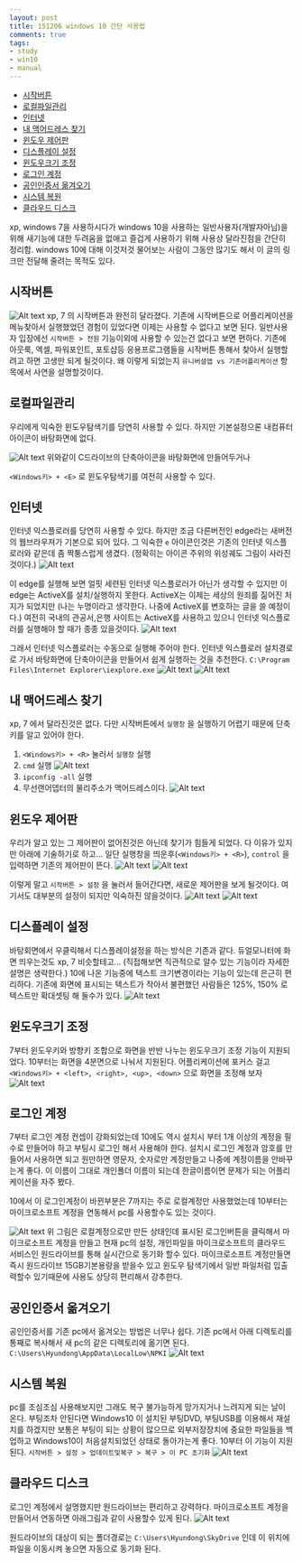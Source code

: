 ```yaml
---
layout: post
title: 151206 windows 10 간단 사용법
comments: true
tags:
- study
- win10
- manual
---
```


<!-- TOC -->

- [시작버튼](#시작버튼)
- [로컬파일관리](#로컬파일관리)
- [인터넷](#인터넷)
- [내 맥어드레스 찾기](#내-맥어드레스-찾기)
- [윈도우 제어판](#윈도우-제어판)
- [디스플레이 설정](#디스플레이-설정)
- [윈도우크기 조정](#윈도우크기-조정)
- [로그인 계정](#로그인-계정)
- [공인인증서 옮겨오기](#공인인증서-옮겨오기)
- [시스템 복원](#시스템-복원)
- [클라우드 디스크](#클라우드-디스크)

<!-- /TOC -->

xp, windows 7을 사용하시다가 windows 10을 사용하는 일반사용자(개발자아님)을 위해 새기능에 대한 두려움을 없애고 즐겁게 사용하기 위해 사용상 달라진점을 간단히 정리함.
windows 10에 대해 이것저것 물어보는 사람이 그동안 많기도 해서 이 글의 링크만 전달해 줄려는 목적도 있다.

## 시작버튼
![Alt text](https://s26.postimg.org/pbamb8nkp/screenshot_76.png)
xp, 7 의 시작버튼과 완전히 달라졌다. 
기존에 시작버튼으로 어플리케이션을 메뉴찾아서 실행했었던 경험이 있었다면 이제는 사용할 수 없다고 보면 된다. 
일반사용자 입장에선 `시작버튼 > 전원` 기능이외에 사용할 수 있는건 없다고 보면 편하다. 
기존에 아웃룩, 엑셀, 파워포인트, 포토샵등 응용프로그램들을 시작버튼 통해서 찾아서 실행할려고 하면 고생만 되게 될것이다.
왜 이렇게 되었는지 `유니버셜앱 vs 기존어플리케이션` 항목에서 사연을 설명할것이다.

## 로컬파일관리
우리에게 익숙한 윈도우탐색기를 당연히 사용할 수 있다.
하지만 기본설정으론 내컴퓨터 아이콘이 바탕화면에 없다.

![Alt text](https://s26.postimg.org/vg24okfo9/screenshot_76.png)
위와같이 C드라이브의 단축아이콘을 바탕화면에 만들어두거나

`<Windows키> + <E>` 로 윈도우탐색기를 여전히 사용할 수 있다.

## 인터넷
인터넷 익스플로러를 당연히 사용할 수 있다.
하지만 조금 다른버전인 edge라는 새버전의 웹브라우져가 기본으로 되어 있다. 그 익숙한 `e` 아이콘인것은 기존의 인터넷 익스플로러와 같은데 좀 짝퉁스럽게 생겼다. (정확히는 아이콘 주위의 위성궤도 그림이 사라진 것이다.)
![Alt text](https://s26.postimg.org/zezc7e4bd/screenshot_76.png)

이 edge를 실행해 보면 얼핏 세련된 인터넷 익스플로러가 아닌가 생각할 수 있지만 이 edge는 ActiveX를 설치/실행하지 못한다. 
ActiveX는 이제는 세상의 원죄를 짊어진 처지가 되었지만 (나는 누명이라고 생각한다. 나중에 ActiveX를 변호하는 글을 쓸 예정이다.) 여전히 국내의 관공서,은행 사이트는 ActiveX를 사용하고 있으니 인터넷 익스플로러를 실행해야 할 때가 종종 있을것이다.
![Alt text](https://s26.postimg.org/b2fl6wyft/screenshot_76.png)

그래서 인터넷 익스플로러는 수동으로 실행해 주어야 한다. 인터넷 익스플로러 설치경로로 가서 바탕화면에 단축아이콘을 만들어서 쉽게 실행하는 것을 추천한다.
`C:\Program Files\Internet Explorer\iexplore.exe`
![Alt text](https://s26.postimg.org/6uksy5x09/screenshot_76.png)
![Alt text](https://s26.postimg.org/gt5rkn6ft/screenshot_76.png)

## 내 맥어드레스 찾기
xp, 7 에서 달라진것은 없다. 
다만 시작버튼에서 `실행창` 을 실행하기 어렵기 때문에 단축키를 알고 있어야 한다.
1. `<Windows키> + <R>` 눌러서 `실행창` 실행
2. `cmd` 실행
![Alt text](https://s26.postimg.org/ubcnwxil5/screenshot_76.png)
3. `ipconfig -all` 실행
4. 무선랜어뎁터의 물리주소가 맥어드레스이다.
![Alt text](https://s26.postimg.org/6yemef2hl/screenshot_76.png)

## 윈도우 제어판
우리가 알고 있는 그 제어판이 없어진것은 아닌데 찾기가 힘들게 되었다.
다 이유가 있지만 아래에 기술하기로 하고...
일단 실행창을 띄운후(`<Windows키> + <R>`), `control` 을 입력하면 기존의 제어판이 뜬다.
![Alt text](https://s26.postimg.org/948x8x5y1/screenshot_76.png)
![Alt text](https://s26.postimg.org/p51ilw3tl/screenshot_76.png)

이렇게 말고 `시작버튼 > 설정` 을 눌러서 들어간다면, 새로운 제어판을 보게 될것이다. 여기서도 대부분의 설정이 되지만 익숙하진 않을것이다. 
![Alt text](https://s26.postimg.org/i386dfpll/screenshot_76.png)
![Alt text](https://s26.postimg.org/62mqcpi6x/screenshot_76.png)

## 디스플레이 설정
바탕회면에서 우클릭해서 디스플레이설정을 하는 방식은 기존과 같다.
듀얼모니터에 화면 띄우는것도 xp, 7 비슷할테고... (직접해보면 직관적으로 알수 있는 기능이라 자세한 설명은 생략한다.)
10에 나온 기능중에 텍스트 크기변경이라는 기능이 있는데 은근히 편리하다.
기존에 화면에 표시되는 텍스트가 작아서 불편했던 사람들은 125%, 150% 로 텍스트만 확대셋팅 해 둘수가 있다.
![Alt text](https://s26.postimg.org/woz71ome1/screenshot_76.png)

## 윈도우크기 조정
7부터 윈도우키와 방향키 조합으로 화면을 반반 나누는 윈도우크기 조정 기능이 지원되었다.
10부터는 화면을 4분면으로 나눠서 지원된다.
어플리케이션에 포커스 걸고 `<Windows키> + <left>, <right>, <up>, <down>` 으로 화면을 조정해 보자
![Alt text](https://s26.postimg.org/hualnict5/screenshot_76.png)

## 로그인 계정
7부터 로그인 계정 컨셉이 강화되었는데 10에도 역시 설치시 부터 1개 이상의 계정을 필수로 만들어야 하고 부팅시 로그인 해서 사용해야 한다.
설치시 로그인 계정과 암호를 만들어서 사용하면 되고 원만하면 영문자, 숫자로만 계정만들고 나중에 계정이름을 안바꾸는게 좋다.
이 이름이 그대로 개인폴더 이름이 되는데 한글이름이면 문제가 되는 어플리케이션을 자주 봤다.

10에서 이 로그인계정이 바뀐부분은 7까지는 주로 로컬계정만 사용했었는데 10부터는 마이크로소프트 계정을 연동해서 pc를 사용할수도 있는 것이다.

![Alt text](https://s26.postimg.org/9db3cl849/screenshot_76.png)
위 그림은 로컬계정으로만 만든 상태인데 표시된 로그인버튼을 클릭해서 마이크로소프트 계정을 만들고 현재 pc의 설정, 개인파일을 마이크로소프트의 클라우드 서비스인 원드라이브를 통해 실시간으로 동기화 할수 있다. 마이크로소프트 계정만들면 즉시 원드라이브 15GB기본용량을 받을수 있고 윈도우 탐색기에서 일반 파일처럼 입출력할수 있기때문에 사용도 상당히 편리해서 강추한다.

## 공인인증서 옮겨오기
공인인증서를 기존 pc에서 옮겨오는 방법은 너무나 쉽다.
기존 pc에서 아래 디렉토리를 통째로 복사해서 새 pc의 같은 디렉토리에 옮기면 된다.
`C:\Users\Hyundong\AppData\LocalLow\NPKI`
![Alt text](https://s26.postimg.org/mvhzovk9l/screenshot_76.png)

## 시스템 복원
pc를 조심조심 사용해보지만 그래도 복구 불가능하게 망가지거나 느려지게 되는 날이 온다.
부팅조차 안된다면 Windows10 이 설치된 부팅DVD, 부팅USB를 이용해서 재설치를 하겠지만 보통은 부팅이 되는 상황이 많으므로 외부저장장치에 중요한 파일들을 백업하고 Windows10이 처음설치되었던 상태로 돌아가는게 좋다.
10부터 이 기능이 지원된다.
`시작버튼 > 설정 > 업데이트및복구 > 복구 > 이 PC 초기화`
![Alt text](https://s26.postimg.org/bx6q6ovo9/screenshot_76.png)

## 클라우드 디스크
로그인 계정에서 설명했지만 원드라이브는 편리하고 강력하다.
마이크로소프트 계정을 만들어서 연동하면 아래그림과 같이 사용할수 있게 된다.
![Alt text](https://s26.postimg.org/e31116z4p/screenshot_76.png)

원드라이브의 대상이 되는 폴더경로는 `C:\Users\Hyundong\SkyDrive` 인데 이 위치에 파일을 이동시켜 놓으면 자동으로 동기화 된다.


